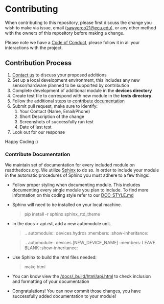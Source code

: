# Contributing

When contributing to this repository, please first discuss the change you wish to make via issue,
email (sawyerco21@ecu.edu), or any other method with the owners of this repository before making a change. 

Please note we have a [Code of Conduct](CODE_OF_CONDUCT.md), please follow it in all your interactions with the project.

## Contribution Process

1. [Contact us](mailto:sawyerc21@ecu.edu) to discuss your proposed additions
2. Set up a local development environment, this includes any new sensor/hardware planned to be supported by contribution
3. Complete development of additional module in the **devices directory**
4. Create test file to correspond with new module in the **tests directory**
5. Follow the additional steps to [contribute documentation](#contribute-documentation)
6. Submit pull request, make sure to identify:
   1. Your Contact (Name, Email/Phone)
   2. Short Description of the change
   3. Screenshots of successfully run test
   4. Date of last test
7. Look out for our response
   
Happy Coding :) 
   


### Contribute Documentation
We maintain set of documentation for every included module on readthedocs.org. We utilize [Sphinx]() to do so. In order to include your module in the automatic procedures of Sphinx you must adhere to a few things:

- Follow proper styling when documenting module. This includes documenting every single module you plan to include. To find more information on this coding style refer to our [DOC_STYLE.md](docs/DOC_STYLE.md)
- Sphinx will need to be installed on your local machine.
    > pip install -r sphinx sphinx_rtd_theme
- In the docs > api.rst, add a new automodule unit.
  > .. automodule:: devices.hydros
   :members:
   :show-inheritance:

  > .. automodule:: devices.[NEW_DEVICE_NAME]
   :members: LEAVE BLANK
   :show-inheritance: 

- Use Sphinx to build the html files needed:
  > make html
- You can know view the [/docs/_build/html/api.html](/docs/_build/html/api.html) to check inclusion and formatting of your documentation
- Congratulations! You can now commit those changes, you have successfully added documentation to your module!
  

